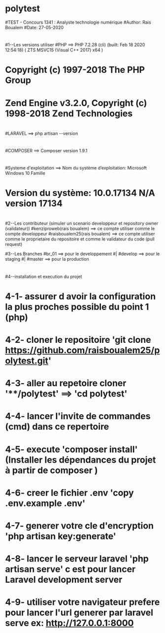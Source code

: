 # polytest
#TEST - Concours 1341 : Analyste technologie numérique
#Author: Rais Boualem
#Date: 27-05-2020
#
#
#1--Les versions utiliser
#PHP ==> PHP 7.2.28 (cli) (built: Feb 18 2020 12:54:18) ( ZTS MSVC15 (Visual C++ 2017) x64 )
#		Copyright (c) 1997-2018 The PHP Group
#		Zend Engine v3.2.0, Copyright (c) 1998-2018 Zend Technologies
#
#LARAVEL ==>	php artisan --version
#
#COMPOSER ==> Composer version 1.9.1
#
#Systeme d'exploitation ==> Nom du système d’exploitation:              Microsoft Windows 10 Famille
#						   Version du système:                         10.0.17134 N/A version 17134
#
#2--Les contributeur (simuler un scenario developpeur et repository owner (validateur))
#kenziproweb(rais boualem) ==> ce compte utiliser comme le compte developpeur
#raisboualem25(rais boualem) ==> ce compte utiliser comme le proprietaire du repositoire et comme le validateur du code (pull request)

#3--Les Branches 
#br_01 ==> pour le developpement
#|
#develop ==> pour le staging
#|
#master ==> pour la production
#
#4--installation et execution du projet
#	4-1- assurer d avoir la configuration la plus proches possible du point 1 (php)
#	4-2- cloner le repositoire 'git clone https://github.com/raisboualem25/polytest.git'
#	4-3- aller au repetoire cloner '**/polytest' ==> 'cd polytest'
#	4-4- lancer l'invite de commandes (cmd) dans ce repertoire
#	4-5- execute 'composer install' (Installer les dépendances du projet à partir de composer )
#	4-6- creer le fichier .env 'copy .env.example .env'
#	4-7- generer votre cle d'encryption 'php artisan key:generate'
#	4-8- lancer le serveur laravel 'php artisan serve' c est pour lancer Laravel development server 
#	4-9- utiliser votre navigateur prefere pour lancer l'url generer par  laravel serve ex:  http://127.0.0.1:8000




